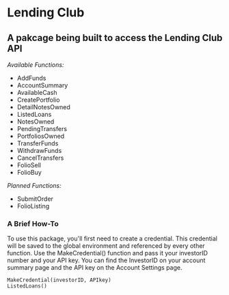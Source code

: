 # Lending Club  

## A pakcage being built to access the Lending Club API

*Available Functions:*

- AddFunds
- AccountSummary
- AvailableCash
- CreatePortfolio
- DetailNotesOwned
- ListedLoans
- NotesOwned
- PendingTransfers
- PortfoliosOwned
- TransferFunds
- WithdrawFunds
- CancelTransfers
- FolioSell
- FolioBuy

*Planned Functions:*

- SubmitOrder
- FolioListing




### A Brief How-To
To use this package, you'll first need to create a credential. This credential 
will be saved to the global environment and referenced by every other function. 
Use the MakeCredential() function and pass it your investorID number 
and your API key. You can find the InvestorID on your account summary page and 
the API key on the Account Settings page. 

```
MakeCredential(investorID, APIkey)
ListedLoans()
```

